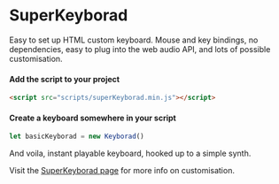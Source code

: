# SuperKeyborad

Easy to set up HTML custom keyboard. Mouse and key bindings, no dependencies, easy to plug into the web audio API, and lots of possible customisation.

#### Add the script to your project
```html
<script src="scripts/superKeyborad.min.js"></script>
```
#### Create a keyboard somewhere in your script
```javascript
let basicKeyborad = new Keyborad()
```
And voila, instant playable keyboard, hooked up to a simple synth.

Visit the [SuperKeyborad page](https://atactionpark.github.io/SuperKeyborad/) for more info on customisation.